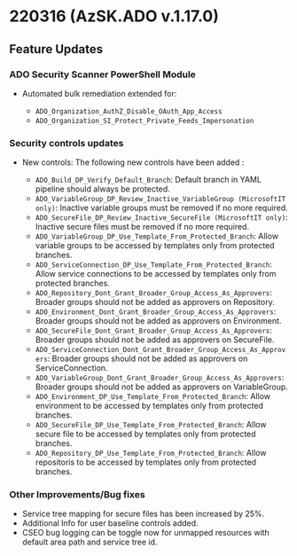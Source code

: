 # 220316 (AzSK.ADO v.1.17.0)

## Feature Updates

### ADO Security Scanner PowerShell Module

* Automated bulk remediation extended for:

  * ``ADO_Organization_AuthZ_Disable_OAuth_App_Access``
  * ``ADO_Organization_SI_Protect_Private_Feeds_Impersonation``

### Security controls updates

* New controls:
    The following new controls have been added :

  * ``ADO_Build_DP_Verify_Default_Branch``: Default branch in YAML pipeline should always be protected.
  * ``ADO_VariableGroup_DP_Review_Inactive_VariableGroup (MicrosoftIT only)``: Inactive variable groups must be removed if no more required.
  * ``ADO_SecureFile_DP_Review_Inactive_SecureFile (MicrosoftIT only)``: Inactive secure files must be removed if no more required.
  * ``ADO_VariableGroup_DP_Use_Template_From_Protected_Branch``: Allow variable groups to be accessed by templates only from protected branches.
  * ``ADO_ServiceConnection_DP_Use_Template_From_Protected_Branch``: Allow service connections to be accessed by templates only from protected branches.
  * ``ADO_Repository_Dont_Grant_Broader_Group_Access_As_Approvers``: Broader groups should not be added as approvers on Repository.
  * ``ADO_Environment_Dont_Grant_Broader_Group_Access_As_Approvers``: Broader groups should not be added as approvers on Environment.
  * ``ADO_SecureFile_Dont_Grant_Broader_Group_Access_As_Approvers``: Broader groups should not be added as approvers on SecureFile.
  * ``ADO_ServiceConnection_Dont_Grant_Broader_Group_Access_As_Approvers``: Broader groups should not be added as approvers on ServiceConnection.
  * ``ADO_VariableGroup_Dont_Grant_Broader_Group_Access_As_Approvers``: Broader groups should not be added as approvers on VariableGroup.
  * ``ADO_Environment_DP_Use_Template_From_Protected_Branch``: Allow environment to be accessed by templates only from protected branches.
  * ``ADO_SecureFile_DP_Use_Template_From_Protected_Branch``: Allow secure file to be accessed by templates only from protected branches.
  * ``ADO_Repository_DP_Use_Template_From_Protected_Branch``: Allow repositoris to be accessed by templates only from protected branches.

### Other Improvements/Bug fixes

* Service tree mapping for secure files has been increased by 25%.
* Additional Info for user baseline controls added.
* CSEO bug logging can be toggle now for unmapped resources with default area path and service tree id.
